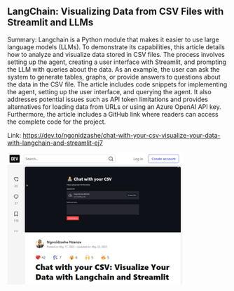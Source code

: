 ## LangChain: Visualizing Data from CSV Files with Streamlit and LLMs
Summary: Langchain is a Python module that makes it easier to use large language models (LLMs). To demonstrate its capabilities, this article details how to analyze and visualize data stored in CSV files. The process involves setting up the agent, creating a user interface with Streamlit, and prompting the LLM with queries about the data. As an example, the user can ask the system to generate tables, graphs, or provide answers to questions about the data in the CSV file. The article includes code snippets for implementing the agent, setting up the user interface, and querying the agent. It also addresses potential issues such as API token limitations and provides alternatives for loading data from URLs or using an Azure OpenAI API key. Furthermore, the article includes a GitHub link where readers can access the complete code for the project.

Link: https://dev.to/ngonidzashe/chat-with-your-csv-visualize-your-data-with-langchain-and-streamlit-ej7

<img src="/img/038bb3df-d75a-4c23-9309-3665de8a46ef.png" width="400" />
<br/><br/>
